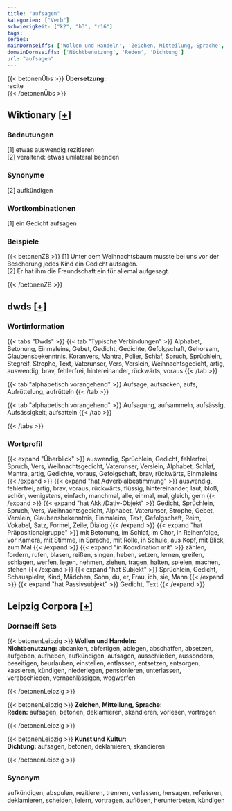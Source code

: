```yaml
---
title: "aufsagen"
kategorien: ["Verb"]
schwierigkeit: ["k2", "h3", "r16"]
tags:
series:
mainDornseiffs: ['Wollen und Handeln', 'Zeichen, Mitteilung, Sprache', 'Kunst und Kultur']
domainDornseiffs: ['Nichtbenutzung', 'Reden', 'Dichtung']
url: "aufsagen"
---
```


{{< betonenÜbs >}}
**Übersetzung:**  
recite  
{{< /betonenÜbs >}}

## Wiktionary [[+](https://de.wiktionary.org/wiki/aufsagen)]

### Bedeutungen
[1] etwas auswendig rezitieren  
[2] veraltend: etwas unilateral beenden  

### Synonyme
[2] aufkündigen  

### Wortkombinationen
[1] ein Gedicht aufsagen  

### Beispiele
{{< betonenZB >}}
[1] Unter dem Weihnachtsbaum musste bei uns vor der Bescherung jedes Kind ein Gedicht aufsagen.  
[2] Er hat ihm die Freundschaft ein für allemal aufgesagt.  

{{< /betonenZB >}}


## dwds [[+](https://www.dwds.de/wb/aufsagen)]

### Wortinformation
{{< tabs "Dwds" >}}
{{< tab "Typische Verbindungen" >}}
Alphabet, Betonung, Einmaleins, Gebet, Gedicht, Gedichte, Gefolgschaft, Gehorsam, Glaubensbekenntnis, Koranvers, Mantra, Polier, Schlaf, Spruch, Sprüchlein, Stegreif, Strophe, Text, Vaterunser, Vers, Verslein, Weihnachtsgedicht, artig, auswendig, brav, fehlerfrei, hintereinander, rückwärts, voraus
{{< /tab >}}

{{< tab "alphabetisch vorangehend" >}}
Aufsage, aufsacken, aufs, Aufrüttelung, aufrütteln
{{< /tab >}}

{{< tab "alphabetisch vorangehend" >}}
Aufsagung, aufsammeln, aufsässig, Aufsässigkeit, aufsatteln
{{< /tab >}}

{{< /tabs >}}

### Wortprofil
{{< expand "Überblick" >}} auswendig, Sprüchlein, Gedicht, fehlerfrei, Spruch, Vers, Weihnachtsgedicht, Vaterunser, Verslein, Alphabet, Schlaf, Mantra, artig, Gedichte, voraus, Gefolgschaft, brav, rückwärts, Einmaleins {{< /expand >}}
{{< expand "hat Adverbialbestimmung" >}} auswendig, fehlerfrei, artig, brav, voraus, rückwärts, flüssig, hintereinander, laut, bloß, schön, wenigstens, einfach, manchmal, alle, einmal, mal, gleich, gern {{< /expand >}}
{{< expand "hat Akk./Dativ-Objekt" >}} Gedicht, Sprüchlein, Spruch, Vers, Weihnachtsgedicht, Alphabet, Vaterunser, Strophe, Gebet, Verslein, Glaubensbekenntnis, Einmaleins, Text, Gefolgschaft, Reim, Vokabel, Satz, Formel, Zeile, Dialog {{< /expand >}}
{{< expand "hat Präpositionalgruppe" >}} mit Betonung, im Schlaf, im Chor, in Reihenfolge, vor Kamera, mit Stimme, in Sprache, mit Rolle, in Schule, aus Kopf, mit Blick, zum Mal {{< /expand >}}
{{< expand "in Koordination mit" >}} zählen, fordern, rufen, blasen, reißen, singen, heben, setzen, lernen, greifen, schlagen, werfen, legen, nehmen, ziehen, tragen, halten, spielen, machen, stehen {{< /expand >}}
{{< expand "hat Subjekt" >}} Sprüchlein, Gedicht, Schauspieler, Kind, Mädchen, Sohn, du, er, Frau, ich, sie, Mann {{< /expand >}}
{{< expand "hat Passivsubjekt" >}} Gedicht, Text {{< /expand >}}

## Leipzig Corpora [[+](https://corpora.uni-leipzig.de/en/res?word=aufsagen&corpusId=deu_newscrawl-public_2018)]

### Dornseiff Sets
{{< betonenLeipzig >}}
**Wollen und Handeln:**  
**Nichtbenutzung:** abdanken, abfertigen, ablegen, abschaffen, absetzen, aufgeben, aufheben, aufkündigen, aufsagen, ausschließen, aussondern, beseitigen, beurlauben, einstellen, entlassen, entsetzen, entsorgen, kassieren, kündigen, niederlegen, pensionieren, unterlassen, verabschieden, vernachlässigen, wegwerfen  

{{< /betonenLeipzig >}}


{{< betonenLeipzig >}}
**Zeichen, Mitteilung, Sprache:**  
**Reden:** aufsagen, betonen, deklamieren, skandieren, vorlesen, vortragen  

{{< /betonenLeipzig >}}


{{< betonenLeipzig >}}
**Kunst und Kultur:**  
**Dichtung:** aufsagen, betonen, deklamieren, skandieren  

{{< /betonenLeipzig >}}

### Synonym
aufkündigen, abspulen, rezitieren, trennen, verlassen, hersagen, referieren, deklamieren, scheiden, leiern, vortragen, auflösen, herunterbeten, kündigen

